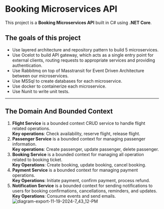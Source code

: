 # Booking Microservices API  

This project is a **Booking Microservices API** built in C# using **.NET Core**.

## The goals of this project 
- Use layered architecture and repository pattern to build 5 microservices.
- Use Ocelot to build API gateway, which acts as a single entry point for external clients, routing requests to appropriate services and providing authentication.  
- Use Rabbitmq on top of Masstransit for Event Driven Architecture between our microservices.
- Use MSSql to create databases for each microservice.  
- Use docker to containerize each microservice.
- Use Nunit to write unit tests.
---

## The Domain And Bounded Context 
1. **Flight Service** is a bounded context CRUD service to handle flight related operations.<br/>
   **Key operations**: Check availability, reserve flight, release flight.
2. **Passenger Service** is a bounded context for managing passenger information.<br/>
   **Key operations**: Create passenger, update passenger, delete passenger.
3. **Booking Service** is a bounded context for managing all operation related to booking ticket.<br/>
   **Key Operations**: Create booking, update booking, cancel booking.
4. **Payment Service** is a bounded context for managing payment operations.<br/>
   **Key Operations**: Initiate payment, confirm payment, process refund.
5. **Notification Service** is a bounded context for sending notifications to users for booking confirmations, cancellations, reminders, and updates.<br/>
    **Key Operations**: Consume events and send emails.
![diagram-export-11-19-2024-7_43_12-PM](https://github.com/user-attachments/assets/a0399419-0ef4-409e-a137-685df556abfc)
